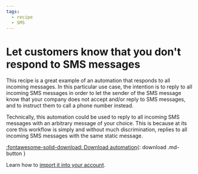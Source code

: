 ```yaml
---
tags:
  - recipe
  - SMS
---
```


# Let customers know that you don't respond to SMS messages

This recipe is a great example of an automation that responds to all incoming messages. In this particular use case, the intention is to reply to all incoming SMS messages in order to let the sender of the SMS message know that your company does not accept and/or reply to SMS messages, and to instruct them to call a phone number instead. 

Technically, this automation could be used to reply to all incoming SMS messages with an arbitrary message of your choice. This is because at its core this workflow is simply and without much discrimination, replies to all incoming SMS messages with the same static message. 

[:fontawesome-solid-download: Download automation](we-dont-accept-sms.json){: download .md-button }

Learn how to [import it into your account](../user-guide.md#importing-automations). 
